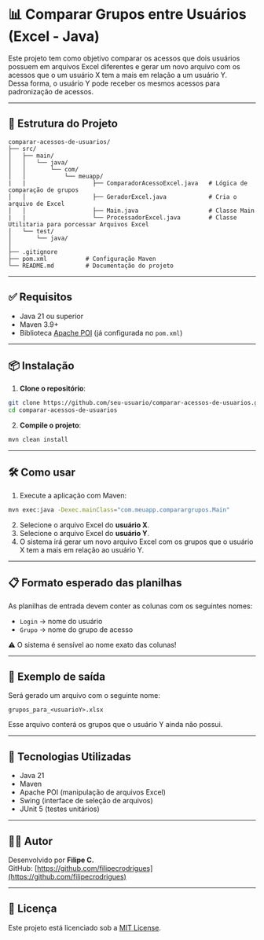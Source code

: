 # 📊 Comparar Grupos entre Usuários (Excel - Java)

Este projeto tem como objetivo comparar os acessos que dois usuários possuem em arquivos Excel diferentes e gerar um novo arquivo com os acessos que o um usuário X tem a mais em relação a um usuário Y.  
Dessa forma, o usuário Y pode receber os mesmos acessos para padronização de acessos.

---

## 📁 Estrutura do Projeto

```
comparar-acessos-de-usuarios/
├── src/
│   ├── main/
│   │   └── java/
│   │       └── com/
│   │           └── meuapp/
|   |                   ├── ComparadorAcessoExcel.java   # Lógica de comparação de grupos 
│   │                   ├── GeradorExcel.java            # Cria o arquivo de Excel      
│   │                   ├── Main.java                    # Classe Main
|   |                   └── ProcessadorExcel.java        # Classe Utilitaria para porcessar Arquivos Excel
│   └── test/
│       └── java/
│         
├── .gitignore
├── pom.xml           # Configuração Maven
└── README.md         # Documentação do projeto
```

---

## ✅ Requisitos

- Java 21 ou superior  
- Maven 3.9+  
- Biblioteca [Apache POI](https://poi.apache.org/) (já configurada no `pom.xml`)  

---

## 📦 Instalação

1. **Clone o repositório**:

```bash
git clone https://github.com/seu-usuario/comparar-acessos-de-usuarios.git
cd comparar-acessos-de-usuarios
```

2. **Compile o projeto**:

```bash
mvn clean install
```

---

## 🛠️ Como usar

1. Execute a aplicação com Maven:

```bash
mvn exec:java -Dexec.mainClass="com.meuapp.comparargrupos.Main"
```

2. Selecione o arquivo Excel do **usuário X**.  
3. Selecione o arquivo Excel do **usuário Y**.  
4. O sistema irá gerar um novo arquivo Excel com os grupos que o usuário X tem a mais em relação ao usuário Y.  

---

## 📋 Formato esperado das planilhas

As planilhas de entrada devem conter as colunas com os seguintes nomes:

- `Login` → nome do usuário  
- `Grupo` → nome do grupo de acesso  

⚠️ O sistema é sensível ao nome exato das colunas!  

---

## 🧾 Exemplo de saída

Será gerado um arquivo com o seguinte nome:

```
grupos_para_<usuarioY>.xlsx
```

Esse arquivo conterá os grupos que o usuário Y ainda não possui.  

---

## 📌 Tecnologias Utilizadas

- Java 21  
- Maven  
- Apache POI (manipulação de arquivos Excel)  
- Swing (interface de seleção de arquivos)  
- JUnit 5 (testes unitários)  

---

## 🧑‍💻 Autor

Desenvolvido por **Filipe C.**  
GitHub: [https://github.com/filipecrodrigues](https://github.com/filipecrodrigues)

---

## 📝 Licença

Este projeto está licenciado sob a [MIT License](LICENSE).  
